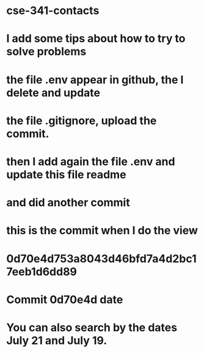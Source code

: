 # cse-341-contacts
# I add some tips about how to try to solve problems
# the file .env appear in github, the I delete and update
# the file .gitignore, upload the commit.
# then I add again the file .env and update this file readme 
# and did another commit 

# this is the commit when I do the view
# 0d70e4d753a8043d46bfd7a4d2bc17eeb1d6dd89 
# Commit 0d70e4d date
# You can also search by the dates July 21 and July 19.